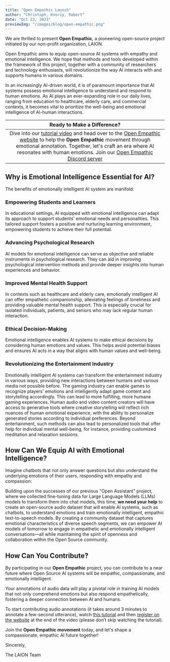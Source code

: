 ```yaml
---
title: "Open Empathic Launch"
author: "Christoph, Knoriy, Robert"
date: "Oct 22, 2023"
previewImg: "/images/blog/open-empathic.png"
---
```


We are thrilled to present **Open Empathic**, a pioneering open-source project initiated by our non-profit organization, LAION.

Open Empathic aims to equip open-source AI systems with empathy and emotional intelligence. We hope that methods and tools developed within the framework of this project, together with a community of researchers and technology enthusiasts, will revolutionize the way AI interacts with and supports humans in various domains.

In an increasingly AI-driven world, it is of paramount importance that AI systems possess emotional intelligence to understand and respond to human emotions. As AI plays an ever-expanding role in our daily lives, ranging from education to healthcare, elderly care, and commercial contexts, it becomes vital to prioritize the well-being and emotional intelligence of AI-human interactions.

| **Ready to Make a Difference?** |
|:------------------------------:|
| Dive into our [tutorial video](https://youtu.be/GZqYr8_Q7DE) and head over to the [Open Empathic website](https://dct.openempathic.ai/) to help the **Open Empathic** movement through emotional annotation. Together, let's craft an era where AI resonates with human emotions. Join our [Open Empathic Discord server](https://discord.gg/nFdG99UAav)|

## Why is Emotional Intelligence Essential for AI?

The benefits of emotionally intelligent AI system are manifold:

### Empowering Students and Learners

In educational settings, AI equipped with emotional intelligence can adapt its approach to support students' emotional needs and personalities. This tailored support fosters a positive and nurturing learning environment, empowering students to achieve their full potential.

### Advancing Psychological Research

AI models for emotional intelligence can serve as objective and reliable instruments in psychological research. They can aid in improving psychological intervention methods and provide deeper insights into human experiences and behavior.

### Improved Mental Health Support

In contexts such as healthcare and elderly care, emotionally intelligent AI can offer empathetic companionship, alleviating feelings of loneliness and providing valuable mental health support. This is especially crucial for isolated individuals, patients, and seniors who may lack regular human interaction.

### Ethical Decision-Making

Emotional intelligence enables AI systems to make ethical decisions by considering human emotions and values. This helps avoid potential biases and ensures AI acts in a way that aligns with human values and well-being.

### Revolutionizing the Entertainment Industry

Emotionally intelligent AI systems can transform the entertainment industry in various ways, providing new interactions between humans and various media not possible before. The gaming industry can enable games to recognize players' emotions and intelligently adapt game content and storytelling accordingly. This can lead to more fulfilling, more humane gaming experiences. Human audio and video content creators will have access to generative tools where creative storytelling will reflect rich nuances of human emotional experience, with the ability to personalize generated stories according to individual preferences. Beyond entertainment, such methods can also lead to personalized tools that offer help for individual mental well-being, for instance, providing customized meditation and relaxation sessions.

## How Can We Equip AI with Emotional Intelligence?

Imagine chatbots that not only answer questions but also understand the underlying emotions of their users, responding with empathy and compassion:

Building upon the successes of our previous "Open Assistant" project, where we collected fine-tuning data for Large Language Models (LLMs) models to transform them into chat models, this time, **we need your help** to create an open-source audio dataset that will enable AI systems, such as chatbots, to understand emotions and train emotionally intelligent, empathic text-to-speech models. By creating a community dataset that captures emotional characteristics of diverse speech segments, we can empower AI models of tomorrow to engage in empathetic and emotionally intelligent conversations—all while maintaining the spirit of openness and collaboration within the Open Source community.

## How Can You Contribute?

By participating in our **Open Empathic** project, you can contribute to a near future where Open Source AI systems will be empathic, compassionate, and emotionally intelligent.

Your annotations of audio data will play a pivotal role in training AI models that not only comprehend emotions but also respond empathetically, fostering a deeper connection between AI and humans.

To start contributing audio annotations (it takes around 3 minutes to annotate a few-second utterance), watch [this tutorial](https://youtu.be/GZqYr8_Q7DE) and then [register on the website](https://dct.openempathic.ai/) at the end of the video (please don’t skip watching the tutorial).

Join the **Open Empathic movement** today, and let's shape a compassionate, empathic AI future together!

Sincerely,

The LAION Team
